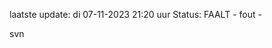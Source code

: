 laatste update: 
di 07-11-2023 21:20   uur 
Status: FAALT - fout - 
<div class="service R">svn</div>